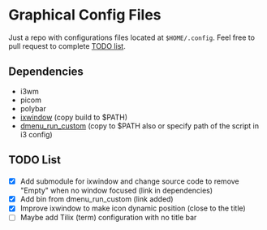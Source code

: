 # Graphical Config Files

Just a repo with configurations files located at `$HOME/.config`.
Feel free to pull request to complete [TODO list](#todo).

## Dependencies

- i3wm
- picom
- polybar
- [ixwindow](https://github.com/mattthhh/ixwindow) (copy build to $PATH)
- [dmenu_run_custom](https://github.com/mattthhh/dmenu_run_custom) (copy to $PATH also or specify path of the script in i3 config)

## <p id="todo">TODO List

- [x] Add submodule for ixwindow and change source code to remove "Empty" when no window focused (link in dependencies)
- [x] Add bin from dmenu_run_custom (link added)
- [x] Improve ixwindow to make icon dynamic position (close to the title)
- [ ] Maybe add Tilix (term) configuration with no title bar
